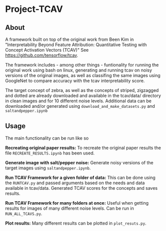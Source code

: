 # Project-TCAV
## About
A framework built on top of the original work from Been Kim in "Interpretability Beyond Feature Attribution: Quantitative Testing with Concept Activation Vectors (TCAV)" See https://github.com/tensorflow/tcav. 

The framework includes - among other things - funtionality for running the original work using bash on linux, generating and running tcav on noisy versions of the original images, as well as classifing the same images using GoogleNet to compare accuracy with the tcav interpretability score.

The target concept of zebra, as well as the concepts of striped, zigzagged and dotted are already downloaded and available in the tcav/data/ directory in clean images and for 10 different noise levels. Additional data can be downloaded and/or generated using `download_and_make_datasets.py` and `saltandpepper.ipynb`

## Usage
The main functionality can be run like so

**Recreating original paper results:** To recreate the original paper results the file `RECREATE_RESULTS.ipynb` has been used.

**Generate image with salt/pepper noise:** Generate noisy versions of the target images using `saltandpepper.ipynb`.

**Run TCAV Framework for a given folder of data:** This can be done using the `RUNTCAV.py` and passed arguments based on the needs and data available in tcav/data. Generated TCAV scores for the concepts and saves results.

**Run TCAV Framework for many folders at once:** Useful when getting results for images of many different noise levels. Can be run in `RUN_ALL_TCAVS.py`.

**Plot results:** Many different results can be plotted in `plot_resuts.py`.
